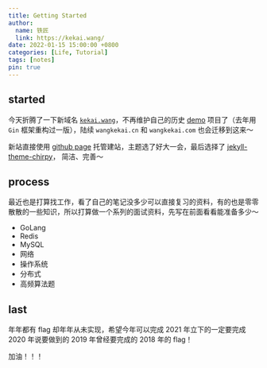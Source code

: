 ```yaml
---
title: Getting Started
author:
  name: 铁匠
  link: https://kekai.wang/
date: 2022-01-15 15:00:00 +0800
categories: [Life, Tutorial]
tags: [notes]
pin: true
---
```


## started

今天折腾了一下新域名 [`kekai.wang`](https://kekai.wang)，不再维护自己的历史 [demo](https://github.com/kekaiwang/goblog.git) 项目了（去年用 `Gin` 框架重构过一版），陆续 `wangkekai.cn` 和  `wangkekai.com` 也会迁移到这来～

新站直接使用 [github page](https://pages.github.com/) 托管建站，主题选了好大一会，最后选择了 [jekyll-theme-chirpy](https://github.com/cotes2020/jekyll-theme-chirpy)， 简洁、完善～

## process

最近也是打算找工作，看了自己的笔记没多少可以直接复习的资料，有的也是零零散散的一些知识，所以打算做一个系列的面试资料，先写在前面看看能准备多少～

- GoLang
- Redis
- MySQL
- 网络
- 操作系统
- 分布式
- 高频算法题

## last

年年都有 flag 却年年从未实现，希望今年可以完成 2021 年立下的一定要完成 2020 年说要做到的 2019 年曾经要完成的 2018 年的 flag！

加油！！！
